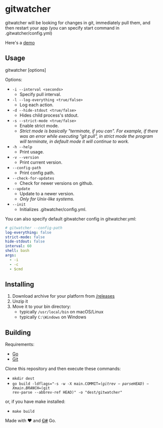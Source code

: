 # gitwatcher
gitwatcher will be looking for changes in git, immediately pull them, and then restart your app (you can specify start command in .gitwatcher/config.yml)

Here's a [demo](https://github.com/KD3n1z/gitwatcher-demo)

## Usage
gitwatcher [options]

Options:
- <code>-i --interval \<seconds\></code>
    - Specify pull interval.
- <code>-l --log-everything \<true/false\></code>
    - Log each action.
- <code>-d --hide-stdout \<true/false\></code>
    - Hides child process's stdout.
- <code>-s --strict-mode \<true/false\></code>
    - Enable strict mode.
    - _Strict mode is basically "terminate, if you can". For example, if there was an error while executing "git pull", in strict mode the program will terminate, in default mode it will continue to work._
- <code>-h --help</code>
    - Print usage.
- <code>-v --version</code>
    - Print current version.
- <code>--config-path</code>
    - Print config path.
- <code>--check-for-updates</code>
    - Check for newer versions on github.
- <code>--update</code>
    - Update to a newer version.
    - _Only for Unix-like systems._
- <code>--init</code>
    - Initializes .gitwatcher/config.yml.


You can also specify default gitwatcher config in gitwatcher.yml:
```yaml
# gitwatcher --config-path
log-everything: false
strict-mode: false
hide-stdout: false
interval: 60
shell: bash
args:
  - -i
  - -c
  - $cmd
```

## Installing
1. Download archive for your platform from [/releases](https://github.com/KD3n1z/gitwatcher/releases)
2. Unzip it
3. Move it to your bin directory:<br>
    - typically <code>/usr/local/bin</code> on macOS/Linux<br>
    - typically <code>C:\Windows</code> on Windows

## Building
Requirements:
- [Go](https://go.dev/)
- [Git](https://git-scm.com/)

Clone this repository and then execute these commands:<br>
- <code>mkdir dest</code>
- <code>go build -ldflags="-s -w -X main.COMMIT=$(git rev-parse HEAD) -X main.BRANCH=$(git rev-parse --abbrev-ref HEAD)" -o "dest/gitwatcher"</code><br>

or, if you have make installed:<br>
- <code>make build</code>

Made with ❤️ and [~~C#~~](https://github.com/KD3n1z/gitwatcher-sharp) Go.
